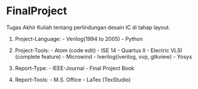 # FinalProject
Tugas Akhir Kuliah tentang perlindungan desain IC di tahap layout.

1. Project-Language:
		- Verilog(1994 to 2005)
		- Python

2. Project-Tools:
		- Atom (code edit)
		- ISE 14
		- Quartus II
		- Electric VLSI (complete feature)
		- Microwind
		- Iverilog(iverilog, vvp, gtkview)
		- Yosys

3. Report-Type:
		- IEEE-Journal
		- Final Project Book

4. Report-Tools:
		- M.S. Office
		- LaTex (TexStudio)
